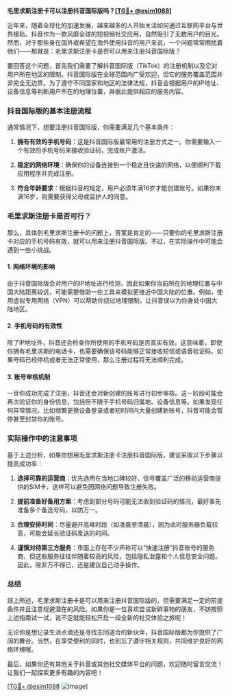 **毛里求斯注册卡可以注册抖音国际版吗？[[TG💪+ @esim1088](https://t.me/s/esim1088)]**

近年来，随着全球化的加速发展，越来越多的人开始关注如何通过互联网平台与世界接轨。抖音作为一款风靡全球的短视频社交应用，自然吸引了无数用户的目光。然而，对于那些身在国外或希望在海外使用抖音的用户来说，一个问题常常困扰着他们——那就是：毛里求斯注册卡是否可以用来注册抖音国际版？

要回答这个问题，首先我们需要了解抖音国际版（TikTok）的注册机制以及它对用户所在地区的限制。抖音国际版在全球范围内广受欢迎，但它的服务覆盖范围并非完全无边界。为了遵守不同国家和地区的法律法规，抖音会根据用户的IP地址、设备信息等判断用户所在的地理位置，并据此提供相应的服务内容。

### 抖音国际版的基本注册流程

通常情况下，想要注册抖音国际版，你需要满足几个基本条件：

1. **拥有有效的手机号码**：这是抖音国际版最常用的注册方式之一。你需要输入一个有效的手机号码来接收验证码，完成账户激活。
   
2. **稳定的网络环境**：确保你的设备连接到一个稳定且快速的网络，以便顺利下载应用程序并完成注册。

3. **符合年龄要求**：根据抖音的规定，用户必须年满16岁才能创建账号。如果你未满16岁，则需要获得父母或监护人的同意。

### 毛里求斯注册卡是否可行？

那么，具体到毛里求斯注册卡的问题上，答案是肯定的——只要你的毛里求斯注册卡对应的手机号码有效，就可以用来注册抖音国际版。不过，在实际操作中可能会遇到一些小挑战。

#### 1. 网络环境的影响

由于抖音国际版会对用户的IP地址进行检测，因此如果你当前所在的地理位置与中国大陆距离较远，可能需要借助一些工具来模拟更接近中国大陆的位置。例如，使用虚拟专用网络（VPN）可以帮助你绕过地理限制，让抖音误以为你身处中国大陆地区。

#### 2. 手机号码的有效性

除了IP地址外，抖音还会检查你所使用的手机号码是否真实有效。这意味着，即使你拥有毛里求斯的电话卡，也需要确保该号码能够正常接收短信或语音验证码。如果号码已经停机或者无法正常使用，那么注册过程将无法顺利完成。

#### 3. 账号审核机制

一旦你成功完成了注册，抖音还会对新创建的账号进行初步审核。这一阶段可能会再次验证你的身份信息，包括但不限于手机号码归属地、设备信息等。如果发现任何异常情况，比如频繁更换设备登录或者短时间内大量创建新账号，抖音可能会暂停甚至封禁你的账号。

### 实际操作中的注意事项

基于上述分析，如果你想用毛里求斯注册卡注册抖音国际版，建议采取以下步骤以提高成功率：

1. **选择可靠的运营商**：优先选用在当地口碑较好、信号覆盖广泛的移动运营商提供的SIM卡，这样可以避免因网络问题导致注册失败。

2. **提前准备好备用方案**：考虑到部分号码可能无法收到验证码的情况，最好事先准备多个备选号码，以防万一。

3. **合理安排时间**：尽量避开高峰时段（如凌晨至清晨），因为此时服务器负载较高，可能会延长验证码发送的时间。

4. **谨慎对待第三方服务**：市面上存在不少声称可以“快速注册”抖音账号的服务商，但这些服务往往伴随着较高的风险，包括隐私泄露和个人信息安全问题。因此，除非万不得已，还是建议自己动手操作。

### 总结

综上所述，毛里求斯注册卡是可以用来注册抖音国际版的，但需要满足一定的前提条件并且注意规避潜在的风险。如果你是一位喜欢尝试新鲜事物的朋友，不妨按照上述指南试一试，说不定就能轻松开启一段全新的社交体验之旅呢！

无论你是想记录生活点滴还是寻找志同道合的新伙伴，抖音国际版都为你提供了广阔的舞台。当然，在享受便利的同时，也别忘了遵守相关规则，共同维护良好的网络环境哦。

最后，如果你还有其他关于抖音或其他社交媒体平台的问题，欢迎随时留言交流！让我们一起探索更多有趣的内容吧！

[[TG💪+ @esim1088](https://t.me/s/esim1088) ![Image](https://i.postimg.cc/4NQfJmqS/Snipaste-2025-05-13-00-14-12.png)]